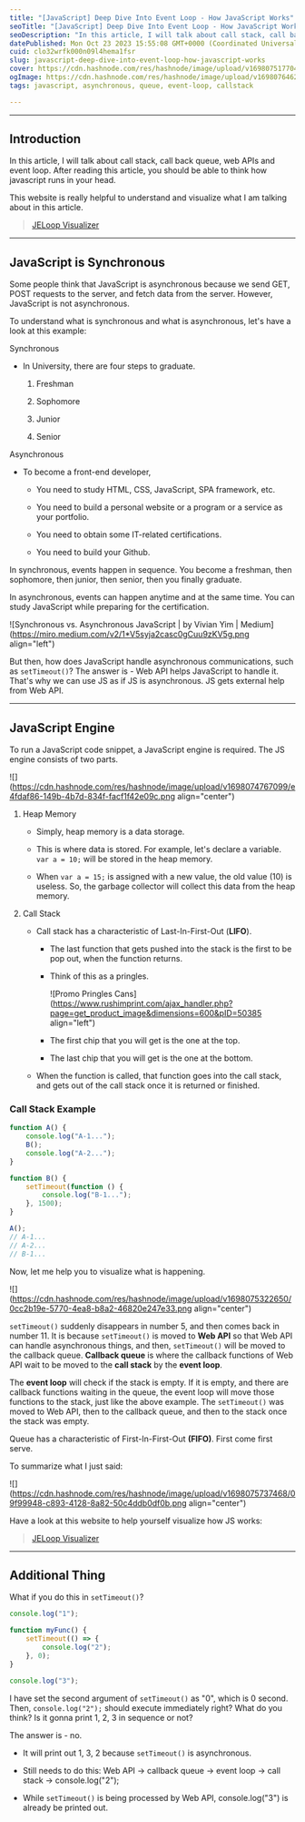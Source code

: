 ```yaml
---
title: "[JavaScript] Deep Dive Into Event Loop - How JavaScript Works"
seoTitle: "[JavaScript] Deep Dive Into Event Loop - How JavaScript Works"
seoDescription: "In this article, I will talk about call stack, call back queue, web APIs and event loop. After reading this article, you should be able to think how JS runs"
datePublished: Mon Oct 23 2023 15:55:08 GMT+0000 (Coordinated Universal Time)
cuid: clo32wrfk000n09l4hema1fsr
slug: javascript-deep-dive-into-event-loop-how-javascript-works
cover: https://cdn.hashnode.com/res/hashnode/image/upload/v1698075177044/f8dcbccb-38ee-4f4c-b530-f0b457dc0f74.gif
ogImage: https://cdn.hashnode.com/res/hashnode/image/upload/v1698076462295/084236ed-4e89-43fb-a942-c96527926606.gif
tags: javascript, asynchronous, queue, event-loop, callstack

---
```


---

## Introduction

In this article, I will talk about call stack, call back queue, web APIs and event loop. After reading this article, you should be able to think how javascript runs in your head.

This website is really helpful to understand and visualize what I am talking about in this article.

> [JELoop Visualizer](https://kamronbekshodmonov.github.io/JELoop-Visualizer/)

---

## JavaScript is Synchronous

Some people think that JavaScript is asynchronous because we send GET, POST requests to the server, and fetch data from the server. However, JavaScript is not asynchronous.

To understand what is synchronous and what is asynchronous, let's have a look at this example:

Synchronous

* In University, there are four steps to graduate.
    
    1. Freshman
        
    2. Sophomore
        
    3. Junior
        
    4. Senior
        

Asynchronous

* To become a front-end developer,
    
    * You need to study HTML, CSS, JavaScript, SPA framework, etc.
        
    * You need to build a personal website or a program or a service as your portfolio.
        
    * You need to obtain some IT-related certifications.
        
    * You need to build your Github.
        

In synchronous, events happen in sequence. You become a freshman, then sophomore, then junior, then senior, then you finally graduate.

In asynchronous, events can happen anytime and at the same time. You can study JavaScript while preparing for the certification.

![Synchronous vs. Asynchronous JavaScript | by Vivian Yim | Medium](https://miro.medium.com/v2/1*V5syja2casc0gCuu9zKV5g.png align="left")

But then, how does JavaScript handle asynchronous communications, such as `setTimeout()`? The answer is - Web API helps JavaScript to handle it. That's why we can use JS as if JS is asynchronous. JS gets external help from Web API.

---

## JavaScript Engine

To run a JavaScript code snippet, a JavaScript engine is required. The JS engine consists of two parts.

![](https://cdn.hashnode.com/res/hashnode/image/upload/v1698074767099/e4fdaf86-149b-4b7d-834f-facf1f42e09c.png align="center")

1. Heap Memory
    
    * Simply, heap memory is a data storage.
        
    * This is where data is stored. For example, let's declare a variable. `var a = 10;` will be stored in the heap memory.
        
    * When `var a = 15;` is assigned with a new value, the old value (10) is useless. So, the garbage collector will collect this data from the heap memory.
        
2. Call Stack
    
    * Call stack has a characteristic of Last-In-First-Out (**LIFO**).
        
        * The last function that gets pushed into the stack is the first to be pop out, when the function returns.
            
        * Think of this as a pringles.
            
            ![Promo Pringles Cans](https://www.rushimprint.com/ajax_handler.php?page=get_product_image&dimensions=600&pID=50385 align="left")
            
        * The first chip that you will get is the one at the top.
            
        * The last chip that you will get is the one at the bottom.
            
    * When the function is called, that function goes into the call stack, and gets out of the call stack once it is returned or finished.
        

### Call Stack Example

```javascript
function A() {
    console.log("A-1...");
    B();
    console.log("A-2...");
}

function B() {
    setTimeout(function () {
        console.log("B-1...");
    }, 1500);
}

A();
// A-1...
// A-2...
// B-1...
```

Now, let me help you to visualize what is happening.

![](https://cdn.hashnode.com/res/hashnode/image/upload/v1698075322650/0cc2b19e-5770-4ea8-b8a2-46820e247e33.png align="center")

`setTimeout()` suddenly disappears in number 5, and then comes back in number 11. It is because `setTimeout()` is moved to **Web API** so that Web API can handle asynchronous things, and then, `setTimeout()` will be moved to the callback queue. **Callback queue** is where the callback functions of Web API wait to be moved to the **call stack** by the **event loop**.

The **event loop** will check if the stack is empty. If it is empty, and there are callback functions waiting in the queue, the event loop will move those functions to the stack, just like the above example. The `setTimeout()` was moved to Web API, then to the callback queue, and then to the stack once the stack was empty.

Queue has a characteristic of First-In-First-Out **(FIFO)**. First come first serve.

To summarize what I just said:

![](https://cdn.hashnode.com/res/hashnode/image/upload/v1698075737468/09f99948-c893-4128-8a82-50c4ddb0df0b.png align="center")

Have a look at this website to help yourself visualize how JS works:

> [JELoop Visualizer](https://kamronbekshodmonov.github.io/JELoop-Visualizer/)

---

## Additional Thing

What if you do this in `setTimeout()`?

```javascript
console.log("1");

function myFunc() {
    setTimeout(() => {
        console.log("2");
    }, 0);
}

console.log("3");
```

I have set the second argument of `setTimeout()` as "0", which is 0 second. Then, `console.log("2");` should execute immediately right? What do you think? Is it gonna print 1, 2, 3 in sequence or not?

The answer is - no.

* It will print out 1, 3, 2 because `setTimeout()` is asynchronous.
    
* Still needs to do this: Web API -&gt; callback queue -&gt; event loop -&gt; call stack -&gt; console.log("2");
    
* While `setTimeout()` is being processed by Web API, console.log("3") is already be printed out.